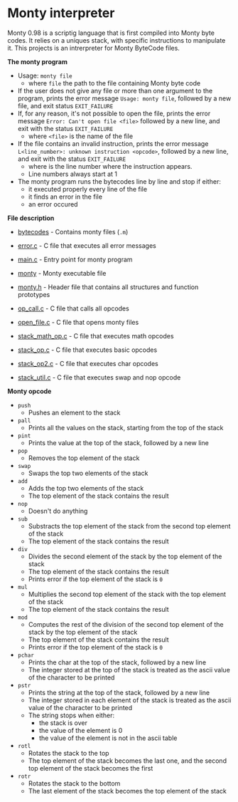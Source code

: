 # Monty interpreter

Monty 0.98 is a scriptig language that is first compiled into Monty byte codes. It relies on a uniques stack, with specific instructions to manipulate it. This projects is an intrerpreter for Monty ByteCode files.

**The monty program**

- Usage: `monty file`
  - where `file` the path to the file containing Monty byte code
- If the user does not give any  file or more than one argument to the program, prints the error message `Usage: monty file`, followed by a new file, and exit status `EXIT_FAILURE`
- If, for any reason, it's not possible to open the file, prints the error message `Error: Can't open file <file>` followed by a new line, and exit with the status `EXIT_FAILURE`
  - where `<file>` is the name of the file
- If the file contains an invalid instruction, prints the error message `L<line_number>: unknown instruction <opcode>`, followed by a new line, and exit with the status `EXIT_FAILURE`
  - where is the line number where the instruction appears.
  - Line numbers always start at 1
- The monty program runs the bytecodes line by line and stop if either:
  - it executed properly every line of the file
  - it finds an error in the file
  - an error occured

**File description**

- [bytecodes](https://github.com/KristiSeraj/monty/tree/main/bytecodes) - Contains monty files (`.m`) 

- [error.c](https://github.com/KristiSeraj/monty/blob/main/error.c) - C file that executes all error messages

- [main.c](https://github.com/KristiSeraj/monty/blob/main/main.c) - Entry point for monty program

- [monty](https://github.com/KristiSeraj/monty/blob/main/monty) - Monty executable file 

- [monty.h](https://github.com/KristiSeraj/monty/blob/main/monty.h) - Header file that contains all structures and function prototypes

- [op_call.c](https://github.com/KristiSeraj/monty/blob/main/op_call.c) - C file that calls all opcodes

- [open_file.c](https://github.com/KristiSeraj/monty/blob/main/open_file.c) - C file that opens monty files

- [stack_math_op.c](https://github.com/KristiSeraj/monty/blob/main/stack_math_op.c) -  C file that executes math opcodes

- [stack_op.c](https://github.com/KristiSeraj/monty/blob/main/stack_op.c) - C file that executes basic opcodes

- [stack_op2.c](https://github.com/KristiSeraj/monty/blob/main/stack_op2.c) - C file that executes char opcodes

- [stack_util.c](https://github.com/KristiSeraj/monty/blob/main/stack_util.c) - C file that executes swap and nop opcode

**Monty opcode**

- `push`
  - Pushes an element to the stack
- `pall`
  - Prints all the values on the stack, starting from the top of the stack
- `pint`
  - Prints the value at the top of the stack, followed by a new line
- `pop`
  - Removes the top element of the stack
- `swap`
  - Swaps the top two elements of the stack
- `add`
  - Adds the top two elements of the stack
  - The top element of the stack contains the result
- `nop`
  - Doesn't do anything
- `sub`
  - Substracts the top element of the stack from the second top element of the stack
  - The top element of the stack contains the result
- `div`
   - Divides the second element of the stack by the top element of the stack
   - The top element of the stack contains the result
  - Prints error if the top element of the stack is `0`
- `mul`
   - Multiplies the second top element of the stack with the top element of the stack
   - The top element of the stack contains the result
- `mod`
  - Computes the rest of the division of the second top element of the stack by the top element of the stack
  - The top element of the stack contains the result
  - Prints error if the top element of the stack is `0`
- `pchar`
   - Prints the char at the top of the stack, followed by a new line
   - The integer stored at the top of the stack is treated as the ascii value of the character to be printed
- `pstr`
  - Prints the string at the top of the stack, followed by a new line
  - The integer stored in each element of the stack is treated as the ascii value of the character to be printed
  - The string stops when either:
    - the stack is over
    - the value of the element is 0
    - the value of the element is not in the ascii table
- `rotl`
  - Rotates the stack to the top
  - The top element of the stack becomes the last one, and the second top element of the stack becomes the first
- `rotr`
  - Rotates the stack to the bottom
  - The last element of the stack becomes the top element of the stack

